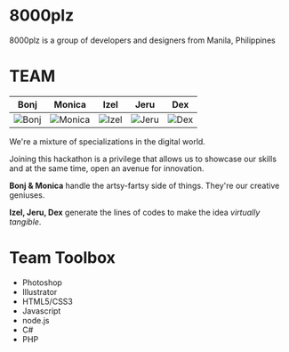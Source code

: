 8000plz
================

8000plz is a group of developers and designers from Manila, Philippines


TEAM
===========================

| Bonj | Monica | Izel | Jeru | Dex |
|--- |--- |--- |--- | ---
| ![Bonj](https://pbs.twimg.com/profile_images/479145444044328960/CyNHgFHi_400x400.jpeg) | ![Monica](https://pbs.twimg.com/profile_images/454194262788165632/AZASPVwX_400x400.jpeg) | ![Izel](https://pbs.twimg.com/profile_images/3042945665/4d4fc887bf2df622248fa81e3768778a_400x400.png) | ![Jeru](https://pbs.twimg.com/profile_images/430521527600033792/UqQrwBYD_400x400.jpeg) |![Dex](https://pbs.twimg.com/profile_images/500177600925294592/mr-smwj-_400x400.jpeg) |

We're a mixture of specializations in the digital world.

Joining this hackathon is a privilege that allows us to showcase our skills and at the same time, open an avenue for innovation.

**Bonj & Monica** handle the artsy-fartsy side of things. They're our creative geniuses.

**Izel, Jeru, Dex** generate the lines of codes to make the idea *virtually tangible*.


Team Toolbox
=======
+ Photoshop
+ Illustrator
+ HTML5/CSS3
+ Javascript
+ node.js
+ C#
+ PHP
